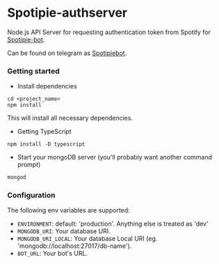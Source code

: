 # Spotipie-authserver

Node.js API Server for requesting authentication token from Spotify for [Spotipie-bot](https://github.com/NeelPlaysAC/spotipie-bot).

Can be found on telegram as [Spotipiebot](https://t.me/Spotipiebot).

### Getting started

- Install dependencies

```
cd <project_name>
npm install
```

This will install all necessary dependencies.

- Getting TypeScript

```
npm install -D typescript
```

- Start your mongoDB server (you'll probably want another command prompt)

```bash
mongod
```

### Configuration

The following env variables are supported:

- `ENVIRONMENT`: default: 'production'. Anything else is treated as 'dev'
- `MONGODB_URI`: Your database URI.
- `MONGODB_URI_LOCAL`: Your database Local URI (eg. 'mongodb://localhost:27017/db-name').
- `BOT_URL`: Your bot's URL.
